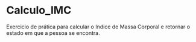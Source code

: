 # Calculo_IMC

Exercicio de prática para calcular o Indice de Massa Corporal e retornar o estado em que a pessoa se encontra.
